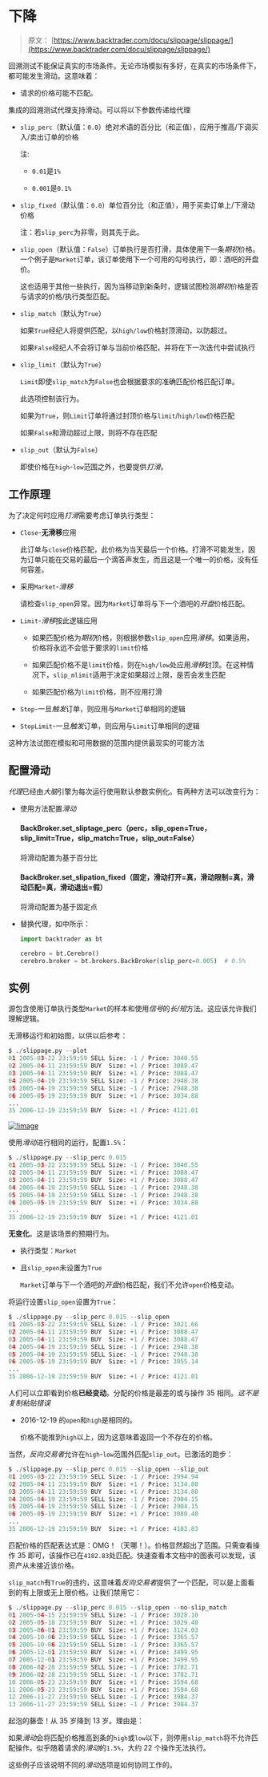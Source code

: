 # 下降

> 原文： [https://www.backtrader.com/docu/slippage/slippage/](https://www.backtrader.com/docu/slippage/slippage/)

回溯测试不能保证真实的市场条件。无论市场模拟有多好，在真实的市场条件下，都可能发生滑动。这意味着：

*   请求的价格可能不匹配。

集成的回溯测试代理支持滑动。可以将以下参数传递给代理

*   `slip_perc`（默认值：`0.0`）绝对术语的百分比（和正值），应用于推高/下调买入/卖出订单的价格

    注:

    *   `0.01`是`1%`

    *   `0.001`是`0.1%`

*   `slip_fixed`（默认值：`0.0`）单位百分比（和正值），用于买卖订单上/下滑动价格

    注：若`slip_perc`为非零，则其先于此。

*   `slip_open`（默认值：`False`）订单执行是否打滑，具体使用下一条*期初*价格。一个例子是`Market`订单，该订单使用下一个可用的勾号执行，即：酒吧的开盘价。

    这也适用于其他一些执行，因为当移动到新条时，逻辑试图检测*期初*价格是否与请求的价格/执行类型匹配。

*   `slip_match`（默认为`True`）

    如果`True`经纪人将提供匹配，以`high/low`价格封顶滑动，以防超过。

    如果`False`经纪人不会将订单与当前价格匹配，并将在下一次迭代中尝试执行

*   `slip_limit`（默认为`True`）

    `Limit`即使`slip_match`为`False`也会根据要求的准确匹配价格匹配订单。

    此选项控制该行为。

    如果为`True`，则`Limit`订单将通过封顶价格与`limit`/`high/low`价格匹配

    如果`False`和滑动超过上限，则将不存在匹配

*   `slip_out`（默认为`False`）

    即使价格在`high`-`low`范围之外，也要提供*打滑*。

## 工作原理

为了决定何时应用*打滑*需要考虑订单执行类型：

*   `Close`-**无滑移**应用

    此订单与`close`价格匹配，此价格为当天最后一个价格。打滑不可能发生，因为订单只能在交易的最后一个滴答声发生，而且这是一个唯一的价格，没有任何容差。

*   采用`Market`-*滑移*

    请检查`slip_open`异常。因为`Market`订单将与下一个酒吧的*开盘*价格匹配。

*   `Limit`-*滑移*按此逻辑应用

    *   如果匹配价格为*期初*价格，则根据参数`slip_open`应用*滑移*。如果适用，价格将永远不会低于要求的`limit`价格

    *   如果匹配价格不是`limit`价格，则在`high/low`处应用*滑移*封顶。在这种情况下，`slip_mlimit`适用于决定如果超过上限，是否会发生匹配

    *   如果匹配价格为`limit`价格，则不应用打滑

*   `Stop`-一旦*触发*订单，则应用与`Market`订单相同的逻辑

*   `StopLimit`-一旦*触发*订单，则应用与`Limit`订单相同的逻辑

这种方法试图在模拟和可用数据的范围内提供最现实的可能方法

## 配置滑动

*代理*已经由*大脑*引擎为每次运行使用默认参数实例化。有两种方法可以改变行为：

*   使用方法配置*滑动*

    #### BackBroker.set_sliptage_perc（perc，slip_open=True，slip_limit=True，slip_match=True，slip_out=False）

    将滑动配置为基于百分比

    #### BackBroker.set_slipation_fixed（固定，滑动打开=真，滑动限制=真，滑动匹配=真，滑动退出=假）

    将滑动配置为基于固定点

*   替换代理，如中所示：

    ```py
    import backtrader as bt

    cerebro = bt.Cerebro()
    cerebro.broker = bt.brokers.BackBroker(slip_perc=0.005)  # 0.5% 
    ```

## 实例

源包含使用订单执行类型`Market`的样本和使用*信号*的*长/短*方法。这应该允许我们理解逻辑。

无滑移运行和初始图，以供以后参考：

```py
$ ./slippage.py --plot
01 2005-03-22 23:59:59 SELL Size: -1 / Price: 3040.55
02 2005-04-11 23:59:59 BUY  Size: +1 / Price: 3088.47
03 2005-04-11 23:59:59 BUY  Size: +1 / Price: 3088.47
04 2005-04-19 23:59:59 SELL Size: -1 / Price: 2948.38
05 2005-04-19 23:59:59 SELL Size: -1 / Price: 2948.38
06 2005-05-19 23:59:59 BUY  Size: +1 / Price: 3034.88
...
35 2006-12-19 23:59:59 BUY  Size: +1 / Price: 4121.01 
```

[![!image](img/308d5e797cb3b9b08716db17ff65f3ab.png)](../no-slippage.png)

使用*滑动*进行相同的运行，配置`1.5%`：

```py
$ ./slippage.py --slip_perc 0.015
01 2005-03-22 23:59:59 SELL Size: -1 / Price: 3040.55
02 2005-04-11 23:59:59 BUY  Size: +1 / Price: 3088.47
03 2005-04-11 23:59:59 BUY  Size: +1 / Price: 3088.47
04 2005-04-19 23:59:59 SELL Size: -1 / Price: 2948.38
05 2005-04-19 23:59:59 SELL Size: -1 / Price: 2948.38
06 2005-05-19 23:59:59 BUY  Size: +1 / Price: 3034.88
...
35 2006-12-19 23:59:59 BUY  Size: +1 / Price: 4121.01 
```

**无变化**。这是该场景的预期行为。

*   执行类型：`Market`

*   且`slip_open`未设置为`True`

    `Market`订单与下一个酒吧的*开盘*价格匹配，我们不允许`open`价格变动。

将运行设置`slip_open`设置为`True`：

```py
$ ./slippage.py --slip_perc 0.015 --slip_open
01 2005-03-22 23:59:59 SELL Size: -1 / Price: 3021.66
02 2005-04-11 23:59:59 BUY  Size: +1 / Price: 3088.47
03 2005-04-11 23:59:59 BUY  Size: +1 / Price: 3088.47
04 2005-04-19 23:59:59 SELL Size: -1 / Price: 2948.38
05 2005-04-19 23:59:59 SELL Size: -1 / Price: 2948.38
06 2005-05-19 23:59:59 BUY  Size: +1 / Price: 3055.14
...
35 2006-12-19 23:59:59 BUY  Size: +1 / Price: 4121.01 
```

人们可以立即看到价格**已经变动**。分配的价格是最差的或与操作 35 相同。*这不是复制粘贴错误*

*   2016-12-19 的`open`和`high`是相同的。

    价格不能推到`high`以上，因为这意味着返回一个不存在的价格。

当然，*反向交易者*允许在`high`-`low`范围外匹配`slip_out`。已激活的跑步：

```py
$ ./slippage.py --slip_perc 0.015 --slip_open --slip_out
01 2005-03-22 23:59:59 SELL Size: -1 / Price: 2994.94
02 2005-04-11 23:59:59 BUY  Size: +1 / Price: 3134.80
03 2005-04-11 23:59:59 BUY  Size: +1 / Price: 3134.80
04 2005-04-19 23:59:59 SELL Size: -1 / Price: 2904.15
05 2005-04-19 23:59:59 SELL Size: -1 / Price: 2904.15
06 2005-05-19 23:59:59 BUY  Size: +1 / Price: 3080.40
...
35 2006-12-19 23:59:59 BUY  Size: +1 / Price: 4182.83 
```

匹配价格的匹配表达式是：OMG！（天哪！）。价格显然超出了范围。只需查看操作 35 即可，该操作已在`4182.83`处匹配。快速查看本文档中的图表可以发现，该资产从未接近该价格。

`slip_match`有`True`的违约，这意味着*反向交易者*提供了一个匹配，可以是上面看到的有上限或无上限价格。让我们禁用它：

```py
$ ./slippage.py --slip_perc 0.015 --slip_open --no-slip_match
01 2005-04-15 23:59:59 SELL Size: -1 / Price: 3028.10
02 2005-05-18 23:59:59 BUY  Size: +1 / Price: 3029.40
03 2005-06-01 23:59:59 BUY  Size: +1 / Price: 3124.03
04 2005-10-06 23:59:59 SELL Size: -1 / Price: 3365.57
05 2005-10-06 23:59:59 SELL Size: -1 / Price: 3365.57
06 2005-12-01 23:59:59 BUY  Size: +1 / Price: 3499.95
07 2005-12-01 23:59:59 BUY  Size: +1 / Price: 3499.95
08 2006-02-28 23:59:59 SELL Size: -1 / Price: 3782.71
09 2006-02-28 23:59:59 SELL Size: -1 / Price: 3782.71
10 2006-05-23 23:59:59 BUY  Size: +1 / Price: 3594.68
11 2006-05-23 23:59:59 BUY  Size: +1 / Price: 3594.68
12 2006-11-27 23:59:59 SELL Size: -1 / Price: 3984.37
13 2006-11-27 23:59:59 SELL Size: -1 / Price: 3984.37 
```

起泡的藤壶！从 35 岁降到 13 岁。理由是：

如果*滑动*会将匹配价格推高到条的`high`或`low`以下，则停用`slip_match`将不允许匹配操作。似乎随着请求的*滑动*的`1.5%`，大约 22 个操作无法执行。

这些例子应该说明不同的*滑动*选项是如何协同工作的。